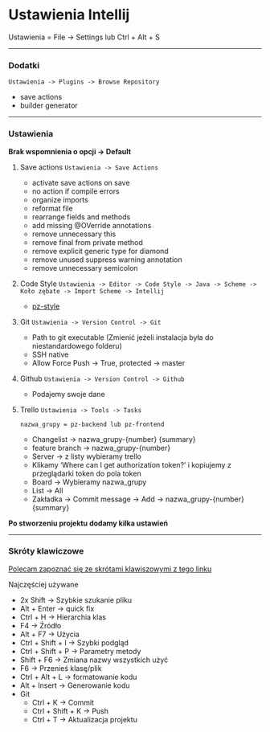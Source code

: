 # Ustawienia Intellij

Ustawienia = File -> Settings lub Ctrl + Alt + S
***
### Dodatki
`Ustawienia -> Plugins -> Browse Repository`
* save actions
* builder generator

***

### Ustawienia
**Brak wspomnienia o opcji -> Default**
1. Save actions `Ustawienia -> Save Actions`
    * activate save actions on save
    * no action if compile errors
    * organize imports
    * reformat file
    * rearrange fields and methods
    * add missing @OVerride annotations
    * remove unnecessary this
    * remove final from private method
    * remove explicit generic type for diamond
    * remove unused suppress warning annotation
    * remove unnecessary semicolon
2. Code Style `Ustawienia -> Editor -> Code Style -> Java -> Scheme -> Koło zębate -> Import Scheme -> Intellij`
    * [pz-style](pz-style.xml)
3. Git `Ustawienia -> Version Control -> Git`
    * Path to git executable (Zmienić jeżeli instalacja była do niestandardowego folderu)
    * SSH native
    * Allow Force Push -> True, protected -> master
4. Github `Ustawienia -> Version Control -> Github`
    * Podajemy swoje dane
5. Trello `Ustawienia -> Tools -> Tasks`

    `nazwa_grupy = pz-backend lub pz-frontend`
    * Changelist -> nazwa_grupy-{number} {summary}
    * feature branch -> nazwa_grupy-{number}
    * Server -> z listy wybieramy trello
    * Klikamy ‘Where can I get authorization token?’ i kopiujemy z przeglądarki token do pola token
    * Board -> Wybieramy nazwa_grupy
    * List -> All
    * Zakładka -> Commit message -> Add -> nazwa_grupy-{number} {summary}

**Po stworzeniu projektu dodamy kilka ustawień**
***
### Skróty klawiczowe
[Polecam zapoznać się ze skrótami klawiszowymi z tego linku](https://resources.jetbrains.com/storage/products/intellij-idea/docs/IntelliJIDEA_ReferenceCard.pdf)

Najczęściej używane
*  2x Shift -> Szybkie szukanie pliku
* Alt + Enter -> quick fix
* Ctrl + H -> Hierarchia klas
* F4 -> Źródło
* Alt + F7 -> Użycia
* Ctrl + Shift + I -> Szybki podgląd
* Ctrl + Shift + P -> Parametry metody
* Shift + F6 -> Zmiana nazwy wszystkich użyć
* F6 -> Przenieś klasę/plik
* Ctrl + Alt + L -> formatowanie kodu
* Alt + Insert -> Generowanie kodu
* Git
    * Ctrl + K -> Commit
    * Ctrl + Shift + K -> Push
    * Ctrl + T -> Aktualizacja projektu
